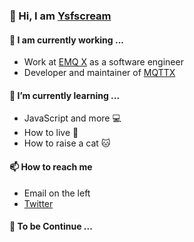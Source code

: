 ### 😬 Hi, I am [Ysfscream](https://ysfscream.xyz)

#### 🔭 I am currently working ...

- Work at [EMQ X](https://emqx.io) as a software engineer
- Developer and maintainer of [MQTTX](https://mqttx.app)

#### 🌱 I’m currently learning ...

- JavaScript and more 💻
- How to live 🍷
- How to raise a cat 🐱

#### 📫 How to reach me

- Email on the left
- [Twitter](https://twitter.com/biantoumy)

#### 🚬 To be Continue ...
